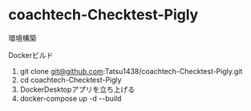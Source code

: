 # coachtech-Checktest-Pigly
環境構築

  Dockerビルド
  1. git clone git@github.com:Tatsu1438/coachtech-Checktest-Pigly.git
  2. cd coachtech-Checktest-Pigly
  3. DockerDesktopアプリを立ち上げる
  4. docker-compose up -d --build
